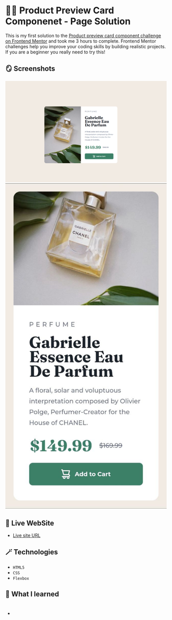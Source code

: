 # 😶‍🌫️ Product Preview Card Componenet - Page Solution

This is my first solution to the [Product preview card component challenge on Frontend Mentor](https://www.frontendmentor.io/challenges/product-preview-card-component-GO7UmttRfa/hub) and took me 3 hours to complete. Frontend Mentor challenges help you improve your coding skills by building realistic projects. If you are a beginner you really need to try this!

## 🪞 Screenshots

![](design/solution-desktop-design.png)
![](design/solution-mobile-design.jpg)

## 🎥 Live WebSite

- [Live site URL](https://alexandru-ghergu.github.io/product-preview-card-component-main/)

## 🪄 Technologies

- `HTML5`
- `CSS`
- `Flexbox`

## 🎢 What I learned

- #
